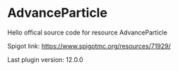 # AdvanceParticle
Hello offical source code for resource AdvanceParticle

Spigot link: https://www.spigotmc.org/resources/71929/ 	

Last plugin version: 12.0.0 
